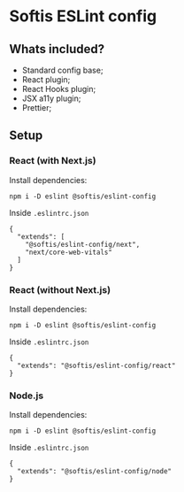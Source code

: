 # Softis ESLint config

## Whats included?

- Standard config base;
- React plugin;
- React Hooks plugin;
- JSX a11y plugin;
- Prettier;

## Setup

### React (with Next.js)

Install dependencies:
```
npm i -D eslint @softis/eslint-config
```
Inside `.eslintrc.json`
```
{
  "extends": [
    "@softis/eslint-config/next", 
    "next/core-web-vitals"
  ]
}
```

### React (without Next.js)

Install dependencies:
```
npm i -D eslint @softis/eslint-config
```
Inside `.eslintrc.json`
```
{
  "extends": "@softis/eslint-config/react"
}
```

### Node.js

Install dependencies:
```
npm i -D eslint @softis/eslint-config
```
Inside `.eslintrc.json`
```
{
  "extends": "@softis/eslint-config/node"
}
```
